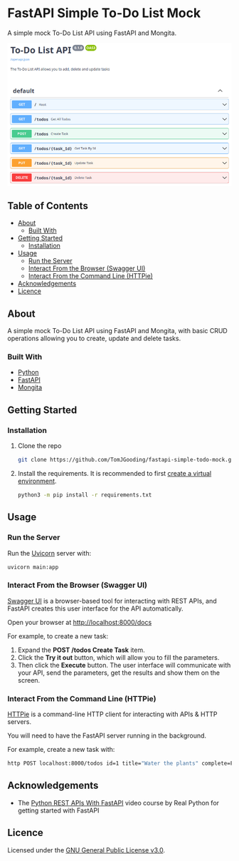 # FastAPI Simple To-Do List Mock

A simple mock To-Do List API using FastAPI and Mongita.

![todo-list-api-swagger-screenshot](assets/images/todo-list-api-swagger-screenshot.png)

## Table of Contents

- [About](#about)
  - [Built With](#built-with)
- [Getting Started](#getting-started)
  - [Installation](#installation)
- [Usage](#usage)
  - [Run the Server](#run-the-server)
  - [Interact From the Browser (Swagger UI)](#interact-from-the-browser-swagger-ui)
  - [Interact From the Command Line (HTTPie)](#interact-from-the-command-line-httpie)
- [Acknowledgements](#acknowledgements)
- [Licence](#licence)

## About

A simple mock To-Do List API using FastAPI and Mongita, with basic CRUD operations allowing you to create, update and delete tasks.

### Built With

- [Python](https://www.python.org/)
- [FastAPI](https://fastapi.tiangolo.com/)
- [Mongita](https://github.com/scottrogowski/mongita)

## Getting Started

### Installation

1. Clone the repo
   ```sh
   git clone https://github.com/TomJGooding/fastapi-simple-todo-mock.git
   ```
2. Install the requirements. It is recommended to first [create a virtual environment](https://packaging.python.org/en/latest/tutorials/installing-packages/#creating-virtual-environments).
   ```sh
   python3 -m pip install -r requirements.txt
   ```

## Usage

### Run the Server

Run the [Uvicorn](https://www.uvicorn.org/) server with:

```sh
uvicorn main:app
```

### Interact From the Browser (Swagger UI)

[Swagger UI](https://github.com/swagger-api/swagger-ui) is a browser-based tool for interacting with REST APIs, and FastAPI creates this user interface for the API automatically.

Open your browser at [http://localhost:8000/docs](http://localhost:8000/docs)

For example, to create a new task:

1. Expand the **POST /todos Create Task** item.
2. Click the **Try it out** button, which will allow you to fill the parameters.
3. Then click the **Execute** button. The user interface will communicate with your API, send the parameters, get the results and show them on the screen.

### Interact From the Command Line (HTTPie)

[HTTPie](https://httpie.io/docs/cli) is a command-line HTTP client for interacting with APIs & HTTP servers.

You will need to have the FastAPI server running in the background.

For example, create a new task with:

```sh
http POST localhost:8000/todos id=1 title="Water the plants" complete=False
```

## Acknowledgements

- The [Python REST APIs With FastAPI](https://realpython.com/courses/python-rest-apis-with-fastapi/) video course by Real Python for getting started with FastAPI

## Licence

Licensed under the [GNU General Public License v3.0](LICENSE).

